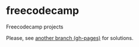 # freecodecamp
Freecodecamp projects

Please, see [another branch (gh-pages)](https://github.com/airtonbjunior/freecodecamp) for solutions.
